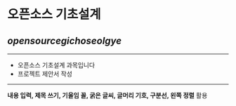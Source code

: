 # 오픈소스 기초설계
## *opensourcegichoseolgye*
***
* 오픈소스 기초설계 과목입니다
* 프로젝트 제안서 작성

___

**내용 입력, 제목 쓰기, 기울임 꼴, 굵은 글씨, 글머리 기호, 구분선, 왼쪽 정렬** 활용
